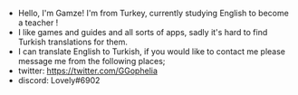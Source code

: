 - Hello, I'm Gamze! I'm from Turkey, currently studying English to become a teacher !
- I like games and guides and all sorts of apps, sadly it's hard to find Turkish translations for them.
- I can translate English to Turkish, if you would like to contact me please message me from the following places;
- twitter: https://twitter.com/GGophelia 
- discord: Lovely#6902
